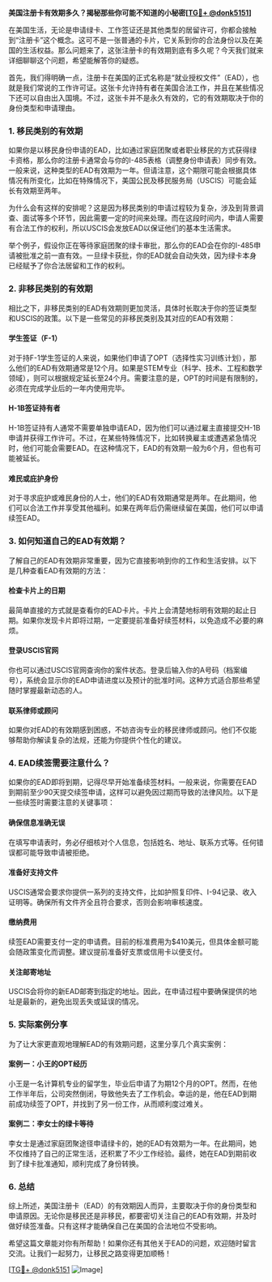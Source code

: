 **美国注册卡有效期多久？揭秘那些你可能不知道的小秘密[[TG💪+ @donk5151](https://t.me/s/donk5151)]**

在美国生活，无论是申请绿卡、工作签证还是其他类型的居留许可，你都会接触到“注册卡”这个概念。这可不是一张普通的卡片，它关系到你的合法身份以及在美国的生活权益。那么问题来了，这张注册卡的有效期到底有多久呢？今天我们就来详细聊聊这个问题，希望能解答你的疑惑。

首先，我们得明确一点，注册卡在美国的正式名称是“就业授权文件”（EAD），也就是我们常说的工作许可证。这张卡允许持有者在美国合法工作，并且在某些情况下还可以自由出入国境。不过，这张卡并不是永久有效的，它的有效期取决于你的身份类型和申请理由。

### **1. 移民类别的有效期**
如果你是以移民身份申请的EAD，比如通过家庭团聚或者职业移民的方式获得绿卡资格，那么你的注册卡通常会与你的I-485表格（调整身份申请表）同步有效。一般来说，这种类型的EAD有效期为一年。但请注意，这个期限可能会根据具体情况有所变化，比如在特殊情况下，美国公民及移民服务局（USCIS）可能会延长有效期至两年。

为什么会有这样的安排呢？这是因为移民类别的申请过程较为复杂，涉及到背景调查、面试等多个环节，因此需要一定的时间来处理。而在这段时间内，申请人需要有合法工作的权利，所以USCIS会发放EAD以保证他们的基本生活需求。

举个例子，假设你正在等待家庭团聚的绿卡审批，那么你的EAD会在你的I-485申请被批准之前一直有效。一旦绿卡获批，你的EAD就会自动失效，因为绿卡本身已经赋予了你合法居留和工作的权利。

### **2. 非移民类别的有效期**
相比之下，非移民类别的EAD有效期则更加灵活，具体时长取决于你的签证类型和USCIS的政策。以下是一些常见的非移民类别及其对应的EAD有效期：

#### **学生签证（F-1）**
对于持F-1学生签证的人来说，如果他们申请了OPT（选择性实习训练计划），那么他们的EAD有效期通常是12个月。如果是STEM专业（科学、技术、工程和数学领域），则可以根据规定延长至24个月。需要注意的是，OPT的时间是有限制的，必须在完成学业后的一年内使用完毕。

#### **H-1B签证持有者**
H-1B签证持有人通常不需要单独申请EAD，因为他们可以通过雇主直接提交H-1B申请并获得工作许可。不过，在某些特殊情况下，比如转换雇主或遭遇紧急情况时，他们可能会需要EAD。在这种情况下，EAD的有效期一般为6个月，但也有可能被延长。

#### **难民或庇护身份**
对于寻求庇护或难民身份的人士，他们的EAD有效期通常是两年。在此期间，他们可以合法工作并享受其他福利。如果在两年后仍需继续留在美国，他们可以申请续签EAD。

### **3. 如何知道自己的EAD有效期？**
了解自己的EAD有效期非常重要，因为它直接影响到你的工作和生活安排。以下是几种查看EAD有效期的方法：

#### **检查卡片上的日期**
最简单直接的方式就是查看你的EAD卡片。卡片上会清楚地标明有效期的起止日期。如果你发现卡片即将过期，一定要提前准备好续签材料，以免造成不必要的麻烦。

#### **登录USCIS官网**
你也可以通过USCIS官网查询你的案件状态。登录后输入你的A号码（档案编号），系统会显示你的EAD申请进度以及预计的批准时间。这种方式适合那些希望随时掌握最新动态的人。

#### **联系律师或顾问**
如果你对EAD的有效期感到困惑，不妨咨询专业的移民律师或顾问。他们不仅能够帮助你解读复杂的法规，还能为你提供个性化的建议。

### **4. EAD续签需要注意什么？**
如果你的EAD即将到期，记得尽早开始准备续签材料。一般来说，你需要在EAD到期前至少90天提交续签申请，这样可以避免因过期而导致的法律风险。以下是一些续签时需要注意的关键事项：

#### **确保信息准确无误**
在填写申请表时，务必仔细核对个人信息，包括姓名、地址、联系方式等。任何错误都可能导致申请被拒绝。

#### **准备好支持文件**
USCIS通常会要求你提供一系列的支持文件，比如护照复印件、I-94记录、收入证明等。确保所有文件齐全且符合要求，否则会影响审核速度。

#### **缴纳费用**
续签EAD需要支付一定的申请费。目前的标准费用为$410美元，但具体金额可能会随政策变化而调整。建议提前准备好支票或信用卡以便支付。

#### **关注邮寄地址**
USCIS会将你的新EAD邮寄到指定的地址。因此，在申请过程中要确保提供的地址是最新的，避免出现丢失或延误的情况。

### **5. 实际案例分享**
为了让大家更直观地理解EAD的有效期问题，这里分享几个真实案例：

#### **案例一：小王的OPT经历**
小王是一名计算机专业的留学生，毕业后申请了为期12个月的OPT。然而，在他工作半年后，公司突然倒闭，导致他失去了工作机会。幸运的是，他在EAD到期前成功续签了OPT，并找到了另一份工作，从而顺利度过难关。

#### **案例二：李女士的绿卡等待**
李女士是通过家庭团聚途径申请绿卡的，她的EAD有效期为一年。在此期间，她不仅维持了自己的正常生活，还积累了不少工作经验。最终，她在EAD到期前收到了绿卡批准通知，顺利完成了身份转换。

### **6. 总结**
综上所述，美国注册卡（EAD）的有效期因人而异，主要取决于你的身份类型和申请原因。无论你是移民还是非移民，都要密切关注自己的EAD有效期，并及时做好续签准备。只有这样才能确保自己在美国的合法地位不受影响。

希望这篇文章能对你有所帮助！如果你还有其他关于EAD的问题，欢迎随时留言交流。让我们一起努力，让移民之路变得更加顺畅！

[[TG💪+ @donk5151](https://t.me/s/donk5151) ![Image](https://i.postimg.cc/rwNCRYN7/Snipaste-2025-04-30-17-27-05.png)]
